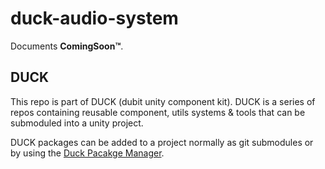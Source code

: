 # duck-audio-system

Documents **ComingSoon™**.

## DUCK

This repo is part of DUCK (dubit unity component kit). <INSERT LINK TO MAIN DUCK PAGE>
DUCK is a series of repos containing reusable component, utils systems & tools that can be submoduled into a unity project. 

DUCK packages can be added to a project normally as git submodules or by using the [Duck Pacakge Manager](https://github.com/dubit/duck-package-manager). 
